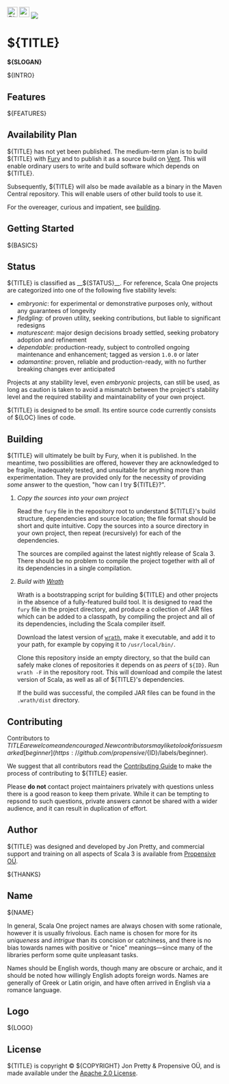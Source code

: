[<img alt="GitHub Workflow" src="https://img.shields.io/github/actions/workflow/status/propensive/${ID}/main.yml?style=for-the-badge" height="24">](https://github.com/propensive/${ID}/actions)
[<img src="https://img.shields.io/discord/633198088311537684?color=8899f7&label=DISCORD&style=for-the-badge" height="24">](https://discord.gg/7b6mpF6Qcf)
<img src="/doc/images/github.png" valign="middle">

# ${TITLE}

__${SLOGAN}__

${INTRO}

## Features

${FEATURES}

## Availability Plan

${TITLE} has not yet been published. The medium-term plan is to build ${TITLE}
with [Fury](/propensive/fury) and to publish it as a source build on
[Vent](/propensive/vent). This will enable ordinary users to write and build
software which depends on ${TITLE}.

Subsequently, ${TITLE} will also be made available as a binary in the Maven
Central repository. This will enable users of other build tools to use it.

For the overeager, curious and impatient, see [building](#building).

## Getting Started

${BASICS}

## Status

${TITLE} is classified as __${STATUS}__. For reference, Scala One projects are
categorized into one of the following five stability levels:

- _embryonic_: for experimental or demonstrative purposes only, without any guarantees of longevity
- _fledgling_: of proven utility, seeking contributions, but liable to significant redesigns
- _maturescent_: major design decisions broady settled, seeking probatory adoption and refinement
- _dependable_: production-ready, subject to controlled ongoing maintenance and enhancement; tagged as version `1.0.0` or later
- _adamantine_: proven, reliable and production-ready, with no further breaking changes ever anticipated

Projects at any stability level, even _embryonic_ projects, can still be used,
as long as caution is taken to avoid a mismatch between the project's stability
level and the required stability and maintainability of your own project.

${TITLE} is designed to be _small_. Its entire source code currently consists
of ${LOC} lines of code.

## Building

${TITLE} will ultimately be built by Fury, when it is published. In the
meantime, two possibilities are offered, however they are acknowledged to be
fragile, inadequately tested, and unsuitable for anything more than
experimentation. They are provided only for the necessity of providing _some_
answer to the question, "how can I try ${TITLE}?".

1. *Copy the sources into your own project*
   
   Read the `fury` file in the repository root to understand ${TITLE}'s build
   structure, dependencies and source location; the file format should be short
   and quite intuitive. Copy the sources into a source directory in your own
   project, then repeat (recursively) for each of the dependencies.

   The sources are compiled against the latest nightly release of Scala 3.
   There should be no problem to compile the project together with all of its
   dependencies in a single compilation.

2. *Build with [Wrath](https://github.com/propensive/wrath/)*

   Wrath is a bootstrapping script for building ${TITLE} and other projects in
   the absence of a fully-featured build tool. It is designed to read the `fury`
   file in the project directory, and produce a collection of JAR files which can
   be added to a classpath, by compiling the project and all of its dependencies,
   including the Scala compiler itself.
   
   Download the latest version of
   [`wrath`](https://github.com/propensive/wrath/releases/latest), make it
   executable, and add it to your path, for example by copying it to
   `/usr/local/bin/`.

   Clone this repository inside an empty directory, so that the build can
   safely make clones of repositories it depends on as _peers_ of `${ID}`.
   Run `wrath -F` in the repository root. This will download and compile the
   latest version of Scala, as well as all of ${TITLE}'s dependencies.

   If the build was successful, the compiled JAR files can be found in the
   `.wrath/dist` directory.

## Contributing

Contributors to ${TITLE} are welcome and encouraged. New contributors may like
to look for issues marked
[beginner](https://github.com/propensive/${ID}/labels/beginner).

We suggest that all contributors read the [Contributing
Guide](/contributing.md) to make the process of contributing to ${TITLE}
easier.

Please __do not__ contact project maintainers privately with questions unless
there is a good reason to keep them private. While it can be tempting to
repsond to such questions, private answers cannot be shared with a wider
audience, and it can result in duplication of effort.

## Author

${TITLE} was designed and developed by Jon Pretty, and commercial support and
training on all aspects of Scala 3 is available from [Propensive
O&Uuml;](https://propensive.com/).

${THANKS}

## Name

${NAME}

In general, Scala One project names are always chosen with some rationale,
however it is usually frivolous. Each name is chosen for more for its
_uniqueness_ and _intrigue_ than its concision or catchiness, and there is no
bias towards names with positive or "nice" meanings—since many of the libraries
perform some quite unpleasant tasks.

Names should be English words, though many are obscure or archaic, and it
should be noted how willingly English adopts foreign words. Names are generally
of Greek or Latin origin, and have often arrived in English via a romance
language.

## Logo

${LOGO}

## License

${TITLE} is copyright &copy; ${COPYRIGHT} Jon Pretty & Propensive O&Uuml;, and
is made available under the [Apache 2.0 License](/license.md).

